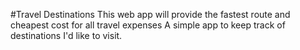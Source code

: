 #Travel Destinations
This web app will provide the fastest route and cheapest cost for all travel expenses
A simple app to keep track of destinations I'd like to visit.